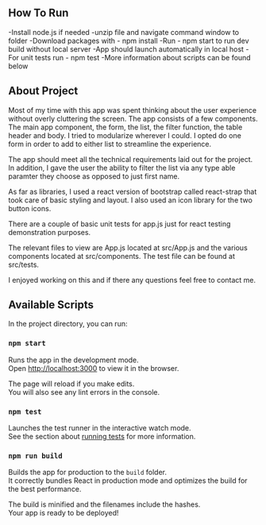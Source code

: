 ## How To Run

-Install node.js if needed
-unzip file and navigate command window to folder
-Download packages with - npm install
-Run - npm start to run dev build without local server
-App should launch automatically in local host
-For unit tests run - npm test
-More information about scripts can be found below

## About Project

Most of my time with this app was spent thinking about the user experience without overly cluttering the screen. The app consists of a few components. The main app component, the form, the list, the filter function, the table header and body. I tried to modularize wherever I could. I opted do one form in order to add to either list to streamline the experience. 

The app should meet all the technical requirements laid out for the project. In addition, I gave the user the ability to filter the list via any type able paramter they choose as opposed to just first name.

As far as libraries, I used a react version of bootstrap called react-strap that took care of basic styling and layout. I also used an icon library for the two button icons. 

There are a couple of basic unit tests for app.js just for react testing demonstration purposes.

The relevant files to view are App.js located at src/App.js and the various components located at src/components. The test file can be found at src/tests.

I enjoyed working on this and if there any questions feel free to contact me.

## Available Scripts

In the project directory, you can run:

### `npm start`

Runs the app in the development mode.<br>
Open [http://localhost:3000](http://localhost:3000) to view it in the browser.

The page will reload if you make edits.<br>
You will also see any lint errors in the console.

### `npm test`

Launches the test runner in the interactive watch mode.<br>
See the section about [running tests](https://facebook.github.io/create-react-app/docs/running-tests) for more information.

### `npm run build`

Builds the app for production to the `build` folder.<br>
It correctly bundles React in production mode and optimizes the build for the best performance.

The build is minified and the filenames include the hashes.<br>
Your app is ready to be deployed!
